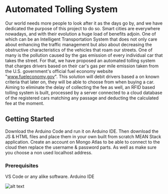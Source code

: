 # Automated Tolling System

Our world needs more people to look after it as the days go by, and we have dedicated the purpose of this project to do so. Smart cities are everywhere nowadays, and with their evolution a huge load of benefits adjoin. One of which can be an Intelligent Transportation System that does not only care about enhancing the traffic management but also about decreasing the obstructive characteristics of the vehicles that roam our streets. One of many is the pollution caused by the gas emission of every individual car that takes the street. For that, we have proposed an automated tolling system that charges drivers based on their car's gas per mile emission taken from the U.S. government's official fuel economy website "www.fueleconomy.gov". This solution will debit drivers based a on known criteria that later on, they will be able to choose from when buying a car. Aiming to eliminate the delay of collecting the fee as well, an RFID based tolling system is built, processed by a server connected to a cloud database of the registered cars matching any passage and deducting the calculated fee at the moment.

## Getting Started

Download the Arduino Code and run it on Arduino IDE. Then download the JS & HTML files and place them in your own built from scratch MEAN Stack application. Create an account on Mongo Atlas to be able to connect to the cloud then replace the username & password parts. As well as make sure you choose a non used localhost address.

### Prerequisites

VS Code or any alike software. Arduino IDE

![alt text](https://raw.githubusercontent.com/OmarMokbel/ITS/user2.PNG)
